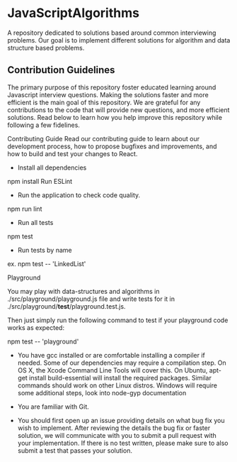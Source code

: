 # JavaScriptAlgorithms

A repository dedicated to solutions based around common interviewing problems. Our goal is to implement different solutions for algorithm and data structure based problems. 

## Contribution Guidelines

The primary purpose of this repository foster educated learning around Javascript interview questions. Making the solutions faster and more efficient is the main goal of this repository. We are grateful for any contributions to the code that will provide new questions, and more efficient solutions. Read below to learn how you help improve this repository while following a few fidelines.

Contributing Guide
Read our contributing guide to learn about our development process, how to propose bugfixes and improvements, and how to build and test your changes to React.


 - Install all dependencies

npm install
Run ESLint

 - Run the application to check code quality.

npm run lint

 - Run all tests

npm test

 - Run tests by name

ex. npm test -- 'LinkedList'

Playground

You may play with data-structures and algorithms in ./src/playground/playground.js file and write tests for it in ./src/playground/__test__/playground.test.js.

Then just simply run the following command to test if your playground code works as expected:

npm test -- 'playground'
 
 - You have gcc installed or are comfortable installing a compiler if needed. Some of our dependencies may require a compilation step. On OS X, the Xcode Command Line Tools will cover this. On Ubuntu, apt-get install build-essential will install the required packages. Similar commands should work on other Linux distros. Windows will require some additional steps, look into  node-gyp documentation
 
 - You are familiar with Git.

- You should first open up an issue providing details on what bug fix you wish to implement. After reviewing the details the bug fix or faster solution, we will communicate with you to submit a pull request with your implementation. If there is no test written, please make sure to also submit a test that passes your solution. 
